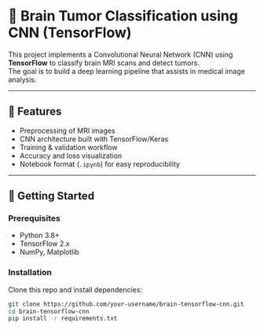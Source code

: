 # 🧠 Brain Tumor Classification using CNN (TensorFlow)

This project implements a Convolutional Neural Network (CNN) using **TensorFlow** to classify brain MRI scans and detect tumors.  
The goal is to build a deep learning pipeline that assists in medical image analysis.

---

## 📌 Features
- Preprocessing of MRI images  
- CNN architecture built with TensorFlow/Keras  
- Training & validation workflow  
- Accuracy and loss visualization  
- Notebook format (`.ipynb`) for easy reproducibility  

---

## 🚀 Getting Started

### Prerequisites
- Python 3.8+
- TensorFlow 2.x
- NumPy, Matplotlib

### Installation
Clone this repo and install dependencies:
```bash
git clone https://github.com/your-username/brain-tensorflow-cnn.git
cd brain-tensorflow-cnn
pip install -r requirements.txt
